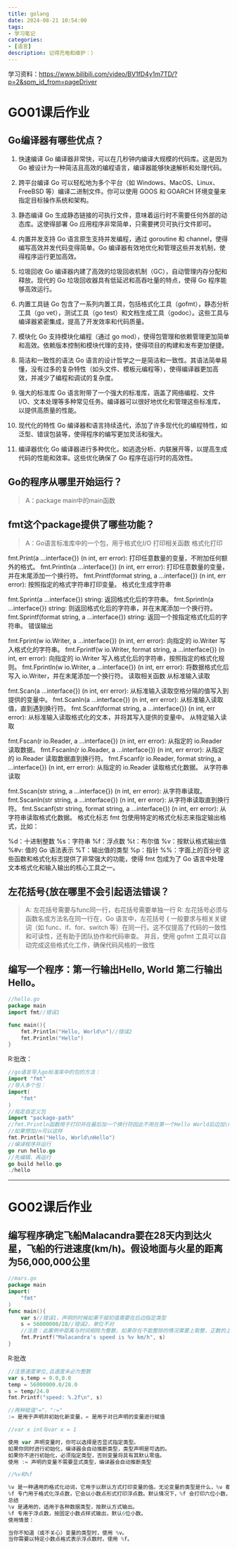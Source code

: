 ```yaml
---
title: golang
date: 2024-08-21 10:54:00
tags:
- 学习笔记
categories:
- [语言]
description: 记得充电和维护：）
---
```

学习资料：https://www.bilibili.com/video/BV1fD4y1m7TD/?p=2&spm_id_from=pageDriver

# GO01课后作业
## Go编译器有哪些优点？
1. 快速编译
Go 编译器非常快，可以在几秒钟内编译大规模的代码库。这是因为 Go 被设计为一种简洁且高效的编程语言，编译器能够快速解析和处理代码。

2. 跨平台编译
Go 可以轻松地为多个平台（如 Windows、MacOS、Linux、FreeBSD 等）编译二进制文件。你可以使用 GOOS 和 GOARCH 环境变量来指定目标操作系统和架构。
​
3. 静态编译
Go 生成静态链接的可执行文件，意味着运行时不需要任何外部的动态库。这使得部署 Go 应用程序非常简单，只需要拷贝可执行文件即可。

4. 内置并发支持
Go 语言原生支持并发编程，通过 goroutine 和 channel，使得编写高效并发代码变得简单。Go 编译器有效地优化和管理这些并发机制，使得程序运行更加高效。

5. 垃圾回收
Go 编译器内建了高效的垃圾回收机制（GC），自动管理内存分配和释放。现代的 Go 垃圾回收器具有低延迟和高吞吐量的特点，使得 Go 程序能够高效运行。

6. 内置工具链
Go 包含了一系列内置工具，包括格式化工具（gofmt），静态分析工具（go vet），测试工具（go test）和文档生成工具（godoc）。这些工具与编译器紧密集成，提高了开发效率和代码质量。

7. 模块化
Go 支持模块化编程（通过 go mod），使得包管理和依赖管理更加简单和高效。依赖版本控制和模块代理的支持，使得项目的构建和发布更加便捷。

8. 简洁和一致性的语法
Go 语言的设计哲学之一是简洁和一致性。其语法简单易懂，没有过多的复杂特性（如头文件、模板元编程等），使得编译器更加高效，并减少了编程和调试的复杂度。

9. 强大的标准库
Go 语言附带了一个强大的标准库，涵盖了网络编程、文件 I/O、文本处理等多种常见任务。编译器可以很好地优化和管理这些标准库，以提供高质量的性能。

10. 现代化的特性
Go 编译器和语言持续迭代，添加了许多现代化的编程特性，如泛型、错误包装等，使得程序的编写更加灵活和强大。

11. 编译器优化
Go 编译器进行多种优化，如逃逸分析、内联展开等，以提高生成代码的性能和效率。这些优化确保了 Go 程序在运行时的高效性。

## Go的程序从哪里开始运行？
> A：package main中的main函数

## fmt这个package提供了哪些功能？
> A：Go语言标准库中的一个包，用于格式化I/O
打印相关函数
格式化打印

fmt.Print(a ...interface{}) (n int, err error): 打印任意数量的变量，不附加任何额外的格式。
fmt.Println(a ...interface{}) (n int, err error): 打印任意数量的变量，并在末尾添加一个换行符。
fmt.Printf(format string, a ...interface{}) (n int, err error): 按照指定的格式字符串打印变量。
格式化生成字符串

fmt.Sprint(a ...interface{}) string: 返回格式化后的字符串。
fmt.Sprintln(a ...interface{}) string: 则返回格式化后的字符串，并在末尾添加一个换行符。
fmt.Sprintf(format string, a ...interface{}) string: 返回一个按指定格式化后的字符串。
错误输出

fmt.Fprint(w io.Writer, a ...interface{}) (n int, err error): 向指定的 io.Writer 写入格式化的字符串。
fmt.Fprintf(w io.Writer, format string, a ...interface{}) (n int, err error): 向指定的 io.Writer 写入格式化后的字符串，按照指定的格式化规则。
fmt.Fprintln(w io.Writer, a ...interface{}) (n int, err error): 将数据格式化后写入 io.Writer，并在末尾添加一个换行符。
读取相关函数
从标准输入读取

fmt.Scan(a ...interface{}) (n int, err error): 从标准输入读取空格分隔的值写入到提供的变量中。
fmt.Scanln(a ...interface{}) (n int, err error): 从标准输入读取值，直到遇到换行符。
fmt.Scanf(format string, a ...interface{}) (n int, err error): 从标准输入读取格式化的文本，并将其写入提供的变量中。
从特定输入读取

fmt.Fscan(r io.Reader, a ...interface{}) (n int, err error): 从指定的 io.Reader 读取数据。
fmt.Fscanln(r io.Reader, a ...interface{}) (n int, err error): 从指定的 io.Reader 读取数据直到换行符。
fmt.Fscanf(r io.Reader, format string, a ...interface{}) (n int, err error): 从指定的 io.Reader 读取格式化数据。
从字符串读取

fmt.Sscan(str string, a ...interface{}) (n int, err error): 从字符串读取。
fmt.Sscanln(str string, a ...interface{}) (n int, err error): 从字符串读取直到换行符。
fmt.Sscanf(str string, format string, a ...interface{}) (n int, err error): 从字符串读取格式化数据。
格式化标志
fmt 包使用特定的格式化标志来指定输出格式，比如：

%d：十进制整数
%s：字符串
%f：浮点数
%t：布尔值
%v：按默认格式输出值
%#v: 值的 Go 语法表示
%T：输出值的类型
%p：指针
%%：字面上的百分号
这些函数和格式化标志提供了非常强大的功能，使得 fmt 包成为了 Go 语言中处理文本格式化和输入输出的核心工具之一。

## 左花括号{放在哪里不会引起语法错误？
> A: 左花括号需要与func同一行，右花括号需要单独一行
> R: 左花括号必须与函数名或方法名在同一行在，Go 语言中，左花括号 { 一般要求与相关关键词（如 func、if、for、switch 等）在同一行。这不仅提高了代码的一致性和可读性，还有助于团队协作和代码审查。 并且，使用 gofmt 工具可以自动完成这些格式化工作，确保代码风格的一致性

## 编写一个程序：第一行输出Hello, World 第二行输出Hello。
```go
//hello.go
package main
import fmt//错误1

func main(){
    fmt.Println("Hello, World\n")//错误2
    fmt.Println("Hello")
}
```
R:批改：

```go
//go语言导入go标准库中的包的方法：
import "fmt"
//导入多个包：
import(
    "fmt"
)
//指定自定义包
import "package-path"
//fmt.Println函数用于打印并在最后加一个换行符因此不用在第一个Hello World后边加\n，这样会有额外空行
//如果想加/n可以这样
fmt.Println("Hello, World\nHello")
//编译程序并运行
go run hello.go
//先编辑、再运行
go build hello.go
./hello
```
---
# GO02课后作业
## 编写程序确定飞船Malacandra要在28天内到达火星，飞船的行进速度(km/h)。假设地面与火星的距离为56,000,000公里
```go
//mars.go
package main
import(
    "fmt"
)
func main(){
    var s//错误1，声明的时候如果不赋初值需要在后边指定类型
    s = 56000000/28//错误2，单位不对
    //注意：此案例中距离与时间相除为整数，如果存在不能整除的情况需要上取整，正数的上取整（a+b-1）/b，负数的上取整a/b
    fmt.Printf("Malacandra's speed is %v km/h", s)
}
```
R:批改
```go
//注意速度单位,且速度未必为整数
var s,temp = 0.0,0.0
temp = 56000000.0/28.0
s = temp/24.0
fmt.Printf("speed: %.2f\n", s)

//两种赋值"="、":=" 
:= 是用于声明并初始化新变量，= 是用于对已声明的变量进行赋值

//var x int与var x = 1

使用 var 声明变量时，你可以选择是否显式指定类型。
如果你同时进行初始化，编译器会自动推断类型，类型声明是可选的。
如果你不进行初始化，必须指定类型，否则变量将具有其默认零值。
使用 := 声明的变量不需要显式类型，编译器会自动推断类型

//%v和%f

%v 是一种通用的格式化动词，它用于以默认方式打印变量的值。无论变量的类型是什么，%v 都可以智能地处理。适用于大多数情况，不需要知道具体的数据类型
%f 专门用于格式化浮点数，它会以小数点形式打印浮点数。默认情况下，%f 会打印六位小数，你可以通过控制精度来改变这一行为。如%.2f
总结
%v 是通用的，适用于各种数据类型，按默认方式输出。
%f 专用于浮点数，按固定小数点样式输出，默认6位小数。
使用情景：

当你不知道（或不关心）变量的类型时，使用 %v。
当你需要以特定小数点格式表示浮点数时，使用 %f。

